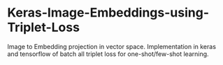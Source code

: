 # Keras-Image-Embeddings-using-Triplet-Loss
Image to Embedding projection in vector space.
Implementation in keras and tensorflow of batch all triplet loss for one-shot/few-shot learning.
